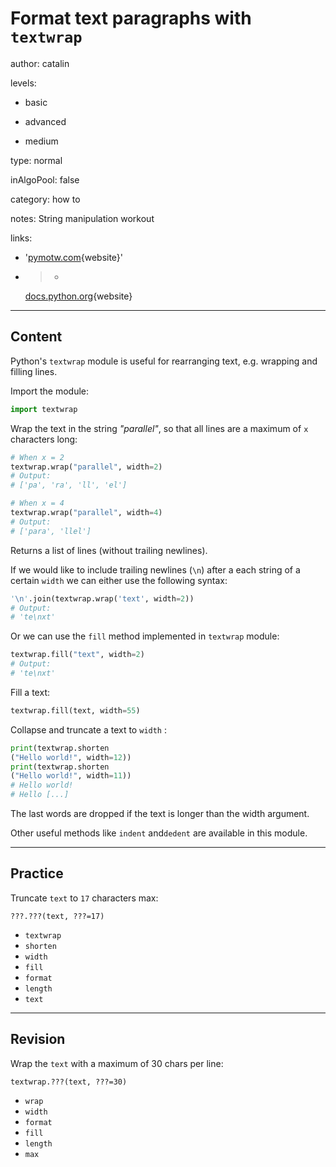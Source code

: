 # Format text paragraphs with `textwrap`
author: catalin

levels:

  - basic

  - advanced

  - medium

type: normal

inAlgoPool: false

category: how to

notes: String manipulation workout

links:

  - '[pymotw.com](https://pymotw.com/2/textwrap/){website}'

  - >-
    [docs.python.org](https://docs.python.org/3.5/library/textwrap.html){website}

---
## Content

Python's `textwrap` module is useful for rearranging text, e.g. wrapping and filling lines.

Import the module:
```python
import textwrap
```

Wrap the text in the string *"parallel"*, so that all lines are a maximum
of `x` characters long:
```python
# When x = 2
textwrap.wrap("parallel", width=2)
# Output:
# ['pa', 'ra', 'll', 'el']

# When x = 4
textwrap.wrap("parallel", width=4)
# Output:
# ['para', 'llel']
```

Returns a list of lines (without trailing newlines).

If we would like to include trailing newlines (`\n`) after a each string of a certain `width` we can either use the following syntax:
```python
'\n'.join(textwrap.wrap('text', width=2))
# Output:
# 'te\nxt'
```

Or we can use the `fill` method implemented in `textwrap` module:
```python
textwrap.fill("text", width=2)
# Output:
# 'te\nxt'
```


Fill a text:
```python
textwrap.fill(text, width=55)
```
Collapse and truncate a text to `width` :
```python
print(textwrap.shorten
("Hello world!", width=12))
print(textwrap.shorten
("Hello world!", width=11))
# Hello world!
# Hello [...]
```
The last words are dropped if the text is longer than the width argument.

Other useful methods like `indent` and`dedent` are available in this module.

---
## Practice

Truncate `text` to `17` characters max:
```
???.???(text, ???=17)
```

* `textwrap`
* `shorten`
* `width`
* `fill`
* `format`
* `length`
* `text`

---
## Revision

Wrap the `text`  with a maximum of 30 chars per line:
```
textwrap.???(text, ???=30)
```

* `wrap`
* `width`
* `format`
* `fill`
* `length`
* `max`
